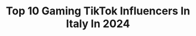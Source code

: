 ---
title: Top 10 Gaming TikTok Influencers In Italy In 2024
description: >-
  Find top gaming TikTok influencers in Italy in 2024. Most popular hashtags: #gaming #gamer #twitch #anime.
platform: TikTok
hits: 62
text_top: Analyze the best TikTok influencers on inBeat.
text_bottom: inBeat has 62 TikTok influencers like this in Italy for you to pitch.
profiles:
  - username: "ludovicov92"
    fullname: >-
      Ludovico Vallasciani
    bio: >-
      GAMING - VIAGGI - FOTO SEGUIMI SU TWITCH 💜 LUDOVICOV ⬇️ LINK UTILI ⬇️
    location: "Italy"
    followers: 40000
    engagement: 772
    commentsToLikes: 0.119599
    id: ckc36b1rfv8rc0j23nnbnttzn
    verified: false
    hashtags: "#duetto, #emptyworld, #provaci, #reaction"
  - username: "pczero"
    fullname: >-
      Dario di PCZERO
    bio: >-
      Condivido dritte sui PC 🖱 Pro PC Gaming Designer 🕹️ Ceo di PCZERO Ostia 🌅
    location: "Italy"
    followers: 148600
    engagement: 853
    commentsToLikes: 0.038604
    id: ck9nfp2uuem520j78q48voyip
    verified: false
    hashtags: "#ostialido, #impararecontiktok, #staiacapi, #pcgaming"
  - username: "dragostino"
    fullname: >-
      Dragostino
    bio: >-
      Per il momento ho preso una pausa da Twitch e dal Gaming.
    location: "Italy"
    followers: 2052
    engagement: 647
    commentsToLikes: 0.042454
    id: ck9evoyzyjk290j78ichc5f9a
    verified: false
    hashtags: "#valorantita, #twitchitaly, #twitchitalia, #valorantgaming"
  - username: "il_manuuu"
    fullname: >-
      Il manuuu
    bio: >-
      
    location: "Italy"
    followers: 17900
    engagement: 1718
    commentsToLikes: 0.833333
    id: ckdcdzi82jz0y0j23d44emc35
    verified: false
    hashtags: ""
  - username: "basicallyimrick"
    fullname: >-
      ☻ Rick ☻
    bio: >-
      🥺👉🏻👈🏻 🔥Spidy & Whity🔥 ■Veneto || Vicenza■ ❤60k?❤
    location: "Italy"
    followers: 58000
    engagement: 1908
    commentsToLikes: 0.083056
    id: ck8w1yff83lf80j78qff1di2m
    verified: false
    hashtags: "#trend, #ironia, #gaming, #perte"
  - username: "riosenpai"
    fullname: >-
      Rıo ✨
    bio: >-
      Ciao, io sono Rio! ( ´･ᴗ･` ) 💖 She/Her 🌟 Anime ¦ Giappone ¦ Kpop ¦ LOL 🌟
    location: "Italy"
    followers: 24700
    engagement: 1957
    commentsToLikes: 0.034043
    id: ckcv6mtncppoa0j234r7crwx2
    verified: false
    hashtags: "#xyzbca, #neiperte, #giappone, #gameplay"
  - username: "chillingsky"
    fullname: >-
      ChillingSKY
    bio: >-
      🟣 Twitch streamer 》twitch.tv/chillingsky 》Live ogni sera alle 21:00
    location: "Italy"
    followers: 2711
    engagement: 1475
    commentsToLikes: 0.069057
    id: ckc36b5adv8y30j237rh5whss
    verified: false
    hashtags: "#twitch, #twitchitalia, #funnymoment, #gta5"
  - username: "sabrychan99"
    fullname: >-
       𝒮𝒶𝒷𝓇𝒾𝓃𝒶 
    bio: >-
      🕯 ARRIVERÓ A 100k SU TIKTOK 🕯 For collaborations : Sabrychan00@gmail.com
    location: "Italy"
    followers: 59500
    engagement: 1878
    commentsToLikes: 0.014894
    id: ck9eukzt3eanz0j7897wu4ffl
    verified: false
    hashtags: "#gaming, #pizzeria, #lavoro, #vestiti"
  - username: "gametekkcirie_gg"
    fullname: >-
      gametekkcirie
    bio: >-
      👉SEGUICI👈 News,giveaway,tutorial&more 👇I nostri link👇
    location: "Italy"
    followers: 178000
    engagement: 1391
    commentsToLikes: 0.038431
    id: ck8qh51a83kcy0j78d683k2qn
    verified: false
    hashtags: "#duetto, #ps5, #ironia, #pazzesco"
  - username: "stevechelios"
    fullname: >-
      Steve Chelios
    bio: >-
      💬comics 🎬cinema 📺serie tv Entra in Comics Society su Insta, YouTube e Twitch!
    location: "Italy"
    followers: 9185
    engagement: 610
    commentsToLikes: 0.078055
    id: cka884m6m9pai0i780mz57e9s
    verified: false
    hashtags: "#gaming, #nerd, #unboxing, #gamer"
---